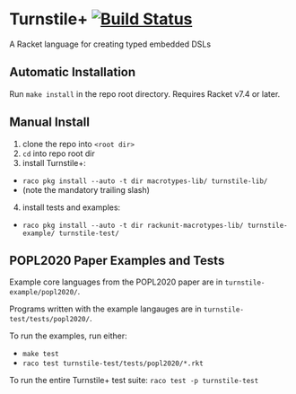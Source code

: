 # Turnstile+ [![Build Status](https://travis-ci.org/stchang/macrotypes.svg?branch=popl2020-artifact)](https://travis-ci.org/stchang/macrotypes)

A Racket language for creating typed embedded DSLs

## Automatic Installation

Run `make install` in the repo root directory. Requires Racket v7.4 or later.

## Manual Install

1. clone the repo into `<root dir>`
2. `cd` into repo root dir
3. install Turnstile+:
  - `raco pkg install --auto -t dir macrotypes-lib/ turnstile-lib/`
  - (note the mandatory trailing slash)
4. install tests and examples:
  - `raco pkg install --auto -t dir rackunit-macrotypes-lib/ turnstile-example/ turnstile-test/`

## POPL2020 Paper Examples and Tests

Example core languages from the POPL2020 paper are in `turnstile-example/popl2020/`.

Programs written with the example langauges are in `turnstile-test/tests/popl2020/`.

To run the examples, run either:
- `make test`
- `raco test turnstile-test/tests/popl2020/*.rkt`

To run the entire Turnstile+ test suite: `raco test -p turnstile-test`
